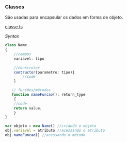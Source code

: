 ### Classes
 São usadas para encapsular os dados em forma de objeto.

[classe.ts](classe.ts)

*Syntax*
```typescript
class Name
{
    //campos
    variavel: tipo
    
    //construtor
    contructor(parametro: tipo){
        //code
    }

   // funções/métodos
   function nameFuncao(): return_type
    {
    //code
    return value;
    }
}

var objeto = new Name() //criando o objeto
obj.variavel = atributo //acessando o atributo
obj.nameFuncao() //acessando o método
```